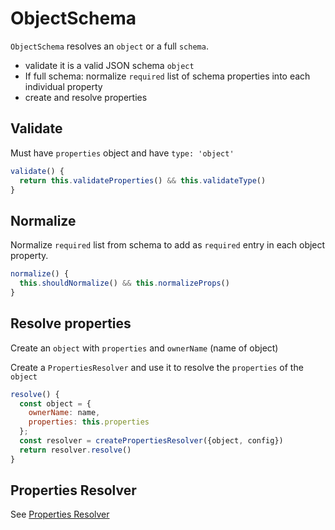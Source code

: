 # ObjectSchema

`ObjectSchema` resolves an `object` or a full `schema`.

- validate it is a valid JSON schema `object`
- If full schema: normalize `required` list of schema properties into each individual property
- create and resolve properties

## Validate

Must have `properties` object and have `type: 'object'`

```js
validate() {
  return this.validateProperties() && this.validateType()
}
```

## Normalize

Normalize `required` list from schema to add as `required` entry in each object property.

```js
normalize() {
  this.shouldNormalize() && this.normalizeProps()
}
```

## Resolve properties

Create an `object` with `properties` and `ownerName` (name of object)

Create a `PropertiesResolver` and use it to resolve the `properties` of the `object`

```js
resolve() {
  const object = {
    ownerName: name,
    properties: this.properties
  };
  const resolver = createPropertiesResolver({object, config})
  return resolver.resolve()
}
```

## Properties Resolver

See [Properties Resolver](./Properties.md)
